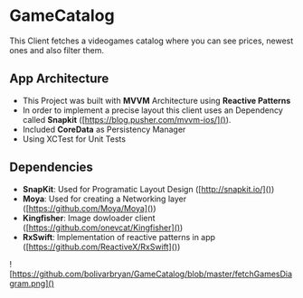 #  GameCatalog
 

This Client fetches a videogames catalog where you can see prices, newest ones and also filter them.

## App Architecture

- This Project was built with **MVVM** Architecture using **Reactive Patterns**
- In order to implement a precise layout this client uses an Dependency called **Snapkit** ([https://blog.pusher.com/mvvm-ios/]()).
- Included **CoreData** as Persistency Manager
- Using XCTest for Unit Tests

## Dependencies
- **SnapKit**: Used for Programatic Layout Design ([http://snapkit.io/]())
- **Moya**: Used for creating a Networking layer ([https://github.com/Moya/Moya]())
- **Kingfisher**: Image dowloader client ([https://github.com/onevcat/Kingfisher]())
- **RxSwift**: Implementation of reactive patterns in app ([https://github.com/ReactiveX/RxSwift]())


![https://github.com/bolivarbryan/GameCatalog/blob/master/fetchGamesDiagram.png]()